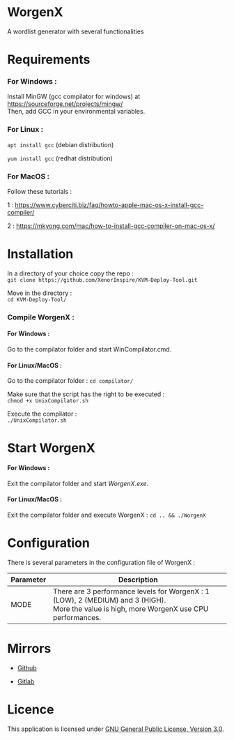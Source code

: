 # WorgenX

A wordlist generator with several functionalities

# Requirements

### For Windows :

Install MinGW (gcc compilator for windows) at https://sourceforge.net/projects/mingw/
<br>
Then, add GCC in your environmental variables.

### For Linux :

`apt install gcc` (debian distribution)

`yum install gcc` (redhat distribution)

### For MacOS :

Follow these tutorials : 

1 : https://www.cyberciti.biz/faq/howto-apple-mac-os-x-install-gcc-compiler/

2 : https://mkyong.com/mac/how-to-install-gcc-compiler-on-mac-os-x/


# Installation

In a directory of your choice copy the repo :  
`git clone https://github.com/XenorInspire/KVM-Deploy-Tool.git`  

Move in the directory :  
`cd KVM-Deploy-Tool/`

### Compile WorgenX :

#### For Windows :

Go to the compilator folder and start WinCompilator.cmd.

#### For Linux/MacOS :

Go to the compilator folder :
`cd compilator/`

Make sure that the script has the right to be executed :  
`chmod +x UnixCompilator.sh`

Execute the compilator :  
`./UnixCompilator.sh`


# Start WorgenX

#### For Windows :

Exit the compilator folder and start *WorgenX.exe*.

#### For Linux/MacOS :

Exit the compilator folder and execute WorgenX :
`cd .. && ./WorgenX`


# Configuration

There is several parameters in the configuration file of WorgenX : 

Parameter | Description |
--- | --- |
MODE | There are 3 performance levels for WorgenX : 1 (LOW), 2 (MEDIUM) and 3 (HIGH). <br>More the value is high, more WorgenX use CPU performances.



# Mirrors

- <a href="https://github.com/XenorInspire/WorgenX">Github</a>

- <a href="https://gitlab.com/XenorInspire/WorgenX">Gitlab</a>

# Licence

This application is licensed under [GNU General Public License, Version 3.0].

[GNU General Public License, Version 3.0]:
 http://www.gnu.org/licenses/gpl-3.0-standalone.html
